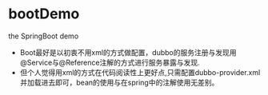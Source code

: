 # bootDemo
the SpringBoot demo

+ Boot最好是以初衷不用xml的方式做配置，dubbo的服务注册与发现用@Service与@Reference注解的方式进行服务暴露与发现.
+ 但个人觉得用xml的方式在代码阅读性上更好点,只需配置dubbo-provider.xml并加载进去即可，bean的使用与在spring中的注解使用无差别。